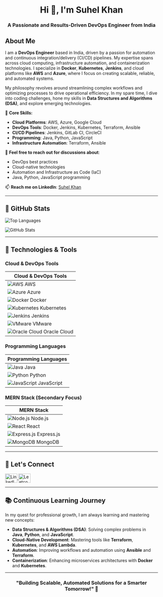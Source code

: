 <h1 align="center">Hi 👋, I'm Suhel Khan</h1>
<h3 align="center">A Passionate and Results-Driven DevOps Engineer from India</h3>

## About Me
I am a **DevOps Engineer** based in India, driven by a passion for automation and continuous integration/delivery (CI/CD) pipelines. My expertise spans across cloud computing, infrastructure automation, and containerization technologies. I specialize in **Docker**, **Kubernetes**, **Jenkins**, and cloud platforms like **AWS** and **Azure**, where I focus on creating scalable, reliable, and automated systems.

My philosophy revolves around streamlining complex workflows and optimizing processes to drive operational efficiency. In my spare time, I dive into coding challenges, hone my skills in **Data Structures and Algorithms (DSA)**, and explore emerging technologies.

🔧 **Core Skills:**
- **Cloud Platforms**: AWS, Azure, Google Cloud
- **DevOps Tools**: Docker, Jenkins, Kubernetes, Terraform, Ansible
- **CI/CD Pipelines**: Jenkins, GitLab CI, CircleCI
- **Programming**: Java, Python, JavaScript
- **Infrastructure Automation**: Terraform, Ansible

💬 **Feel free to reach out for discussions about**:
- DevOps best practices
- Cloud-native technologies
- Automation and Infrastructure as Code (IaC)
- Java, Python, JavaScript programming

📫 **Reach me on LinkedIn**: [Suhel Khan](https://www.linkedin.com/in/suhelkhan781)

---

## 🚀 GitHub Stats

![Top Languages](https://github-readme-stats.vercel.app/api/top-langs?username=suhel788&show_icons=true&locale=en&layout=compact)

![GitHub Stats](https://github-readme-stats.vercel.app/api?username=suhel788&show_icons=true&locale=en)

---

## 🔧 Technologies & Tools

### Cloud & DevOps Tools

| Cloud & DevOps Tools |
| -------------------- |
| ![AWS](https://raw.githubusercontent.com/devicons/devicon/master/icons/amazonwebservices/amazonwebservices-original-wordmark.svg) AWS |
| ![Azure](https://www.vectorlogo.zone/logos/microsoft_azure/microsoft_azure-icon.svg) Azure |
| ![Docker](https://raw.githubusercontent.com/devicons/devicon/master/icons/docker/docker-original-wordmark.svg) Docker |
| ![Kubernetes](https://raw.githubusercontent.com/devicons/devicon/master/icons/kubernetes/kubernetes-original-wordmark.svg) Kubernetes |
| ![Jenkins](https://raw.githubusercontent.com/devicons/devicon/master/icons/jenkins/jenkins-original-wordmark.svg) Jenkins |
| ![VMware](https://raw.githubusercontent.com/devicons/devicon/master/icons/vmware/vmware-original-wordmark.svg) VMware |
| ![Oracle Cloud](https://www.vectorlogo.zone/logos/oracle/oracle-icon.svg) Oracle Cloud |

### Programming Languages

| Programming Languages |
| ---------------------- |
| ![Java](https://raw.githubusercontent.com/devicons/devicon/master/icons/java/java-original.svg) Java |
| ![Python](https://raw.githubusercontent.com/devicons/devicon/master/icons/python/python-original.svg) Python |
| ![JavaScript](https://raw.githubusercontent.com/devicons/devicon/master/icons/javascript/javascript-original.svg) JavaScript |

### MERN Stack (Secondary Focus)

| MERN Stack |
| ---------- |
| ![Node.js](https://raw.githubusercontent.com/devicons/devicon/master/icons/nodejs/nodejs-original-wordmark.svg) Node.js |
| ![React](https://raw.githubusercontent.com/devicons/devicon/master/icons/react/react-original-wordmark.svg) React |
| ![Express.js](https://raw.githubusercontent.com/devicons/devicon/master/icons/express/express-original-wordmark.svg) Express.js |
| ![MongoDB](https://raw.githubusercontent.com/devicons/devicon/master/icons/mongodb/mongodb-original-wordmark.svg) MongoDB |

---

## 📢 Let's Connect

<p align="left">
  <a href="https://www.linkedin.com/in/suhelkhan781/" target="_blank">
    <img align="center" src="https://raw.githubusercontent.com/rahuldkjain/github-profile-readme-generator/master/src/images/icons/Social/linked-in-alt.svg" alt="LinkedIn" height="30" width="40" />
  </a>
  <a href="https://leetcode.com/u/if2qkmhzco/" target="_blank">
    <img align="center" src="https://raw.githubusercontent.com/rahuldkjain/github-profile-readme-generator/master/src/images/icons/Social/leet-code.svg" alt="Leetcode" height="30" width="40" />
  </a>
</p>

---

## 📚 Continuous Learning Journey

In my quest for professional growth, I am always learning and mastering new concepts:
- **Data Structures & Algorithms (DSA)**: Solving complex problems in **Java**, **Python**, and **JavaScript**.
- **Cloud-Native Development**: Mastering tools like **Terraform**, **Kubernetes**, and **AWS Lambda**.
- **Automation**: Improving workflows and automation using **Ansible** and **Terraform**.
- **Containerization**: Enhancing microservices architectures with **Docker** and **Kubernetes**.

---

<h3 align="center">"Building Scalable, Automated Solutions for a Smarter Tomorrow!" 🚀</h3>
